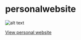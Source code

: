 # personalwebsite
![alt text]([http://url/to/img.png](https://github.com/Sandra-Rosa/personalwebsite/blob/main/sandra%20-%20Google%20Chrome%2003-06-2022%2007_40_05%20PM.png?raw=true))

<a href="https://sandra-rosa.github.io/personalwebsite/" target="_blank">View personal website</a>
